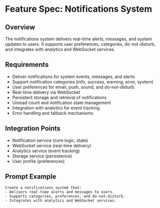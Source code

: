 # Feature Spec: Notifications System

## Overview

The notifications system delivers real-time alerts, messages, and system updates to users. It supports user preferences, categories, do-not-disturb, and integrates with analytics and WebSocket services.

## Requirements

- Deliver notifications for system events, messages, and alerts
- Support notification categories (info, success, warning, error, system)
- User preferences for email, push, sound, and do-not-disturb
- Real-time delivery via WebSocket
- Persistent storage and retrieval of notifications
- Unread count and notification state management
- Integration with analytics for event tracking
- Error handling and fallback mechanisms

## Integration Points

- Notification service (core logic, state)
- WebSocket service (real-time delivery)
- Analytics service (event tracking)
- Storage service (persistence)
- User profile (preferences)

## Prompt Example

```
Create a notifications system that:
- Delivers real-time alerts and messages to users.
- Supports categories, preferences, and do-not-disturb.
- Integrates with analytics and WebSocket services.
```

